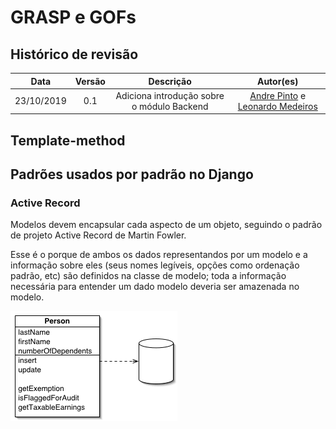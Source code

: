 # GRASP e GOFs

## Histórico de revisão

|   Data   | Versão | Descrição | Autor(es)|
| :------: | :----: | :-------: | :------: |
| 23/10/2019 | 0.1 | Adiciona introdução sobre o módulo Backend | [Andre Pinto](https://github.com/andrelucax) e  [Leonardo Medeiros](https://github.com/leomedeiros1) |

## Template-method

## Padrões usados por padrão no Django

### Active Record

Modelos devem encapsular cada aspecto de um objeto, seguindo o padrão de projeto Active Record de Martin Fowler.

Esse é o porque de ambos os dados representandos por um modelo e a informação sobre eles (seus nomes legíveis, opções como ordenação padrão, etc) são definidos na classe de modelo; toda a informação necessária para entender um dado modelo deveria ser amazenada no modelo.


![Diagrama Active Record](./assets/img/back-end_patterns/active_record.png)


